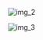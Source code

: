 ![img_2](https://github.com/Ahmad61-6/Ostad_Flutter_Course/assets/130034466/9957edde-a752-410a-8e75-7ac99fa76b85)

![img_3](https://github.com/Ahmad61-6/Ostad_Flutter_Course/assets/130034466/fc307eee-3b0b-4787-b7e5-e22ded52fbc9)
